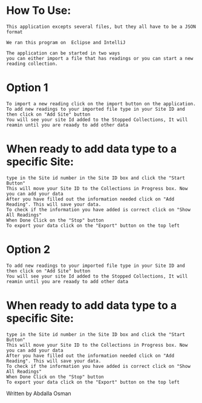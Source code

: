 # How To Use:
	This application excepts several files, but they all have to be a JSON format
	
	We ran this program on  Eclipse and IntelliJ
	
	The application can be started in two ways 
	you can either import a file that has readings or you can start a new reading collection.
	
# Option 1
	To import a new reading click on the import button on the application.
	To add new readings to your imported file type in your Site ID and then click on "Add Site" button 
	You will see your site Id added to the Stopped Collections, It will reamin until you are reaady to add other data
	
# When ready to add data type to a specific Site:
	type in the Site id number in the Site ID box and click the "Start Button"
	This will move your Site ID to the Collections in Progress box. Now you can add your data
	After you have filled out the information needed click on "Add Reading". This will save your data.
	To check if the information you have added is correct click on "Show All Readings"
	When Done Click on the "Stop" button
	To export your data click on the "Export" button on the top left
      
# Option 2
	To add new readings to your imported file type in your Site ID and then click on "Add Site" button 
	You will see your site Id added to the Stopped Collections, It will reamin until you are reaady to add other data
	
# When ready to add data type to a specific Site:
	type in the Site id number in the Site ID box and click the "Start Button"
	This will move your Site ID to the Collections in Progress box. Now you can add your data
	After you have filled out the information needed click on "Add Reading". This will save your data.
	To check if the information you have added is correct click on "Show All Readings"
	When Done Click on the "Stop" button
	To export your data click on the "Export" button on the top left

			
Written by Abdalla Osman
